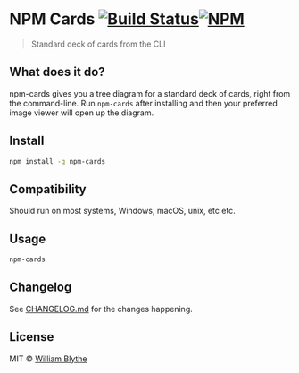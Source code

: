 # NPM Cards [![Build Status](https://travis-ci.org/willyb321/npm_cards.svg?branch=master)](https://travis-ci.org/willyb321/npm_cards)[![NPM](https://nodei.co/npm/npm-cards.png)](https://nodei.co/npm/npm-cards/)  
> Standard deck of cards from the CLI

## What does it do?  
npm-cards gives you a tree diagram for a standard deck of cards, right from the command-line. Run ```npm-cards``` after installing and then your preferred image viewer will open up the diagram.  
## Install

```sh
npm install -g npm-cards
```
## Compatibility  
Should run on most systems, Windows, macOS, unix, etc etc.

## Usage

```sh
npm-cards
```

## Changelog  
See [CHANGELOG.md](https://github.com/willyb321/npm_cards/blob/master/CHANGELOG.md) for the changes happening.


## License

MIT © [William Blythe](https://tehsuperwilly.tech)
